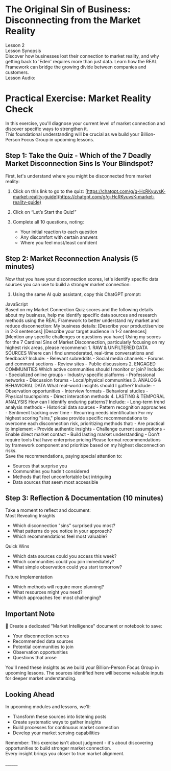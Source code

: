 # **The Original Sin of Business: Disconnecting from the Market Reality**

Lesson 2  
Lesson Synopsis  
Discover how businesses lost their connection to market reality, and why getting back to 'Eden' requires more than just data. Learn how the REAL Framework can bridge the growing divide between companies and customers.  
Lesson Audio:

# **Practical Exercise: Market Reality Check**

In this exercise, you'll diagnose your current level of market connection and discover specific ways to strengthen it.  
This foundational understanding will be crucial as we build your Billion-Person Focus Group in upcoming lessons.

## **Step 1: Take the Quiz \- Which of the 7 Deadly Market Disconnection Sins Is Your Blindspot?**

First, let's understand where you might be disconnected from market reality:

1. Click on this link to go to the quiz: [https://chatgpt.com/g/g-HcRKyuvsK-market-reality-guide](https://chatgpt.com/g/g-HcRKyuvsK-market-reality-guide)

2. Click on “Let’s Start the Quiz\!”

3. Complete all 10 questions, noting:  
   * Your initial reaction to each question  
   * Any discomfort with certain answers  
   * Where you feel most/least confident

## **Step 2: Market Reconnection Analysis (5 minutes)**

Now that you have your disconnection scores, let's identify specific data sources you can use to build a stronger market connection:

1. Using the same AI quiz assistant, copy this ChatGPT prompt:

JavaScript  
Based on my Market Connection Quiz scores and the following details about my business, help me identify specific data sources and research methods using the REAL Framework to better understand my market and reduce disconnection: My business details: \[Describe your product/service in 2\-3 sentences\] \[Describe your target audience in 1\-2 sentences\] \[Mention any specific challenges or questions you have\] Using my scores for the 7 Cardinal Sins of Market Disconnection, particularly focusing on my highest risk areas, please recommend: 1\. RAW & UNFILTERED DATA SOURCES Where can I find unmoderated, real-time conversations and feedback? Include: \- Relevant subreddits \- Social media channels \- Forums and comment sections \- Review sites \- Public discussions 2\. ENGAGED COMMUNITIES Which active communities should I monitor or join? Include: \- Specialized online groups \- Industry\-specific platforms \- Professional networks \- Discussion forums \- Local/physical communities 3\. ANALOG & BEHAVIORAL DATA What real-world insights should I gather? Include: \- Observation opportunities \- Interview formats \- Behavioral studies \- Physical touchpoints \- Direct interaction methods 4\. LASTING & TEMPORAL ANALYSIS How can I identify enduring patterns? Include: \- Long\-term trend analysis methods \- Historical data sources \- Pattern recognition approaches \- Sentiment tracking over time \- Recurring needs identification For my highest scoring "sins," please provide specific recommendations to overcome each disconnection risk, prioritizing methods that: \- Are practical to implement \- Provide authentic insights \- Challenge current assumptions \- Enable direct market contact \- Build lasting market understanding \- Don't require tools that have enterprise pricing Please format recommendations by framework component and prioritize based on my highest disconnection risks.  
Save the recommendations, paying special attention to:

* Sources that surprise you  
* Communities you hadn't considered  
* Methods that feel uncomfortable but intriguing  
* Data sources that seem most accessible

## **Step 3: Reflection & Documentation (10 minutes)**

Take a moment to reflect and document:  
Most Revealing Insights

* Which disconnection "sins" surprised you most?  
* What patterns do you notice in your approach?  
* Which recommendations feel most valuable?

Quick Wins

* Which data sources could you access this week?  
* Which communities could you join immediately?  
* What simple observation could you start tomorrow?

Future Implementation

* Which methods will require more planning?  
* What resources might you need?  
* Which approaches feel most challenging?

## **Important Note**

📝 Create a dedicated "Market Intelligence" document or notebook to save:

* Your disconnection scores  
* Recommended data sources  
* Potential communities to join  
* Observation opportunities  
* Questions that arose

You'll need these insights as we build your Billion-Person Focus Group in upcoming lessons. The sources identified here will become valuable inputs for deeper market understanding.

## **Looking Ahead**

In upcoming modules and lessons, we'll:

* Transform these sources into listening posts  
* Create systematic ways to gather insights  
* Build processes for continuous market connection  
* Develop your market sensing capabilities

Remember: This exercise isn't about judgment \- it's about discovering opportunities to build stronger market connection.  
Every insight brings you closer to true market alignment.

\_\_\_\_\_\_
